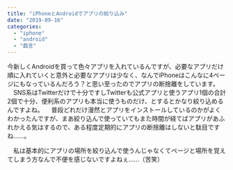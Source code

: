 ```yaml
---
title: "iPhoneとAndroidでアプリの絞り込み"
date: "2019-09-16"
categories: 
  - "iphone"
  - "android"
  - "戯言"
---
```


今新しくAndroidを買って色々アプリを入れているんですが、必要なアプリだけ順に入れていくと意外と必要なアプリは少なく、なんでiPhoneはこんなに4ページにもなっているんだろう？と思い至ったのでアプリの断捨離をしています。 　SNS系はTwitterだけで十分ですしTwitterも公式アプリと使うアプリ1個の合計2個で十分、便利系のアプリも本当に使うものだけ、とするとかなり絞り込めるんですよね。 　普段どれだけ漫然とアプリをインストールしているのかがよくわかったんですが、まあ絞り込んで使っていてもまた時間が経てばアプリがあふれかえる気はするので、ある程度定期的にアプリの断捨離はしないと駄目ですね……。

　私は基本的にアプリの場所を絞り込んで使うんじゃなくてページと場所を覚えてしまう方なんで不便を感じないですよねぇ……（苦笑）
